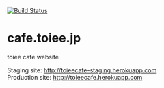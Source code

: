 [![Build Status](https://travis-ci.org/hokuken/cafe.toiee.jp.svg?branch=master)](https://travis-ci.org/hokuken/cafe.toiee.jp)

cafe.toiee.jp
=============

toiee cafe website

Staging site:     <http://toieecafe-staging.herokuapp.com>  
Production site:  <http://toieecafe.herokuapp.com>

